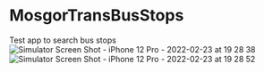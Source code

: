 # MosgorTransBusStops
Test app to search bus stops
![Simulator Screen Shot - iPhone 12 Pro - 2022-02-23 at 19 28 38](https://user-images.githubusercontent.com/87355480/155362854-95d5debd-8a83-4df6-80bf-c54e03ab0cbf.png)
![Simulator Screen Shot - iPhone 12 Pro - 2022-02-23 at 19 28 52](https://user-images.githubusercontent.com/87355480/155362887-21270b92-dcab-4840-8360-ee77c69878a1.png)
